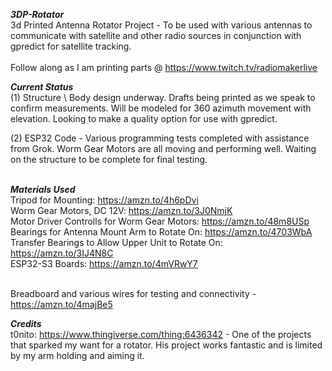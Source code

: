 ***3DP-Rotator***<br />
3d Printed Antenna Rotator Project - To be used with various antennas to communicate with satellite and other radio sources in conjunction with gpredict for satellite tracking.<br />
<br />
Follow along as I am printing parts @ https://www.twitch.tv/radiomakerlive<br />


***Current Status***<br />
(1) Structure \ Body design underway. Drafts being printed as we speak to confirm measurements. Will be modeled for 360 azimuth movement with elevation. Looking to make a quality option for use with gpredict.

(2) ESP32 Code - Various programming tests completed with assistance from Grok. Worm Gear Motors are all moving and performing well. Waiting on the structure to be complete for final testing.<br /><br />

***Materials Used***<br />
Tripod for Mounting: https://amzn.to/4h6pDvi<br />
Worm Gear Motors, DC 12V: https://amzn.to/3J0NmjK<br />
Motor Driver Controlls for Worm Gear Motors: https://amzn.to/48m8USp<br />
Bearings for Antenna Mount Arm to Rotate On: https://amzn.to/4703WbA<br />
Transfer Bearings to Allow Upper Unit to Rotate On: https://amzn.to/3IJ4N8C<br />
ESP32-S3 Boards: https://amzn.to/4mVRwY7<br /><br />

Breadboard and various wires for testing and connectivity - https://amzn.to/4majBe5<br />



***Credits***<br />
t0nito: https://www.thingiverse.com/thing:6436342  -  One of the projects that sparked my want for a rotator. His project works fantastic and is limited by my arm holding and aiming it.


